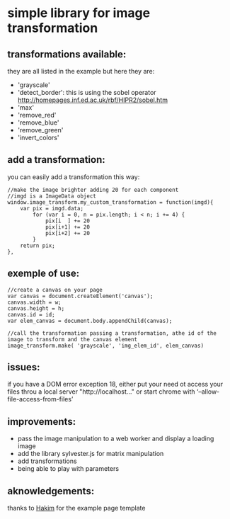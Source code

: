 simple library  for image transformation
========================================

transformations available:
------------------------
they are all listed in the example but here they are:

- 'grayscale' 
- 'detect_border': this is using the sobel operator http://homepages.inf.ed.ac.uk/rbf/HIPR2/sobel.htm
- 'max'
- 'remove_red'
- 'remove_blue' 
- 'remove_green'
- 'invert_colors'	
	
add a transformation:
---------------------
you can easily add a transformation this way:

	//make the image brighter adding 20 for each component
	//imgd is a ImageData object
	window.image_transform.my_custom_transformation = function(imgd){
		var pix = imgd.data;
    		for (var i = 0, n = pix.length; i < n; i += 4) {
      			pix[i  ] += 20
      			pix[i+1] += 20
      			pix[i+2] += 20
    		}
		return pix;
	},


exemple of use:
---------------

	//create a canvas on your page
	var canvas = document.createElement('canvas');
	canvas.width = w;
	canvas.height = h;
	canvas.id = id;
	var elem_canvas = document.body.appendChild(canvas);	
	
	//call the transformation passing a transformation, athe id of the image to transform and the canvas element
	image_transform.make( 'grayscale', 'img_elem_id', elem_canvas)
	
issues:
-------

if you have a DOM error exception 18, either put  your need ot access your files throu a local server "http://localhost..." or start chrome with ‘–allow-file-access-from-files’ 

improvements:
-------------
- pass the image manipulation to a web worker and display a loading image
- add the library sylvester.js for matrix manipulation
- add transformations
- being able to play with parameters

aknowledgements:
---------------
thanks to [Hakim](https://github.com/hakimel) for the example page template
